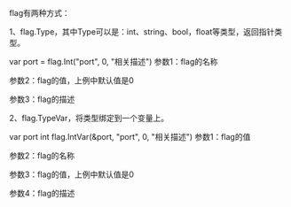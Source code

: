 flag有两种方式：

1、flag.Type，其中Type可以是：int、string、bool，float等类型，返回指针类型。

var port = flag.Int("port", 0, "相关描述")
参数1：flag的名称

参数2：flag的值，上例中默认值是0

参数3：flag的描述

2、flag.TypeVar，将类型绑定到一个变量上。

var port int
flag.IntVar(&port, "port", 0, "相关描述")
参数1：flag的值

参数2：flag的名称

参数3：flag的值，上例中默认值是0

参数4：flag的描述
